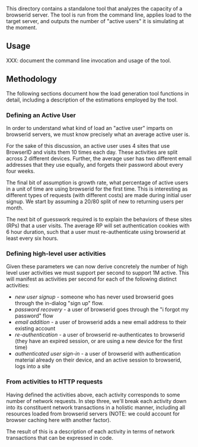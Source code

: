 This directory contains a standalone tool that analyzes the capacity of a browserid
server.  The tool is run from the command line, applies load to the target server,
and outputs the number of "active users" it is simulating at the moment.  

## Usage

XXX: document the command line invocation and usage of the tool.

## Methodology

The following sections document how the load generation tool functions
in detail, including a description of the estimations employed by the 
tool.

### Defining an Active User

In order to understand what kind of load an "active user" imparts on
browserid servers, we must know precisely what an average active user
is.

For the sake of this discussion, an active user uses 4 sites that use
BrowserID and visits them 10 times each day.  These activities are
split across 2 different devices.  Further, the average user has two
different email addresses that they use equally, and forgets their
password about every four weeks.

The final bit of assumption is growth rate, what percentage of active
users in a unit of time are using browserid for the first time.  This
is interesting as different types of requests (with different costs)
are made during initial user signup.  We start by assuming a 20/80 split
of new to returning users per month.

The next bit of guesswork required is to explain the behaviors of these
sites (RPs) that a user visits.  The average RP will set authentication
cookies with 6 hour duration, such that a user must re-authenticate using
browserid at least every six hours.  

### Defining high-level user activities

Given these parameters we can now derive concretely the number of 
high level user activities we must support per second to support 1M
active.  This will manifest as activities per second for each of the 
following distinct activities:

 * *new user signup* - someone who has never used browserid goes through the in-dialog "sign up" flow.
 * *password recovery* - a user of browserid goes through the "i forgot my password" flow
 * *email addition* - a user of browserid adds a new email address to their existing account
 * *re-authentication* - a user of browserid re-authenticates to browserid (they have an expired session, or are using a new device for the first time)
 * *authenticated user sign-in* - a user of browserid with authentication material already on their device, and an active session to browserid, logs into a site

### From activities to HTTP requests

Having defined the activities above, each activity corresponds to 
some number of network requests.  In step three, we'll break each
activity down into its constituent network transactions in a holistic
manner, including all resources loaded from browserid servers (NOTE: we
could account for browser caching here with another factor).

The result of this is a description of each activity in terms of network
transactions that can be expressed in code.   

